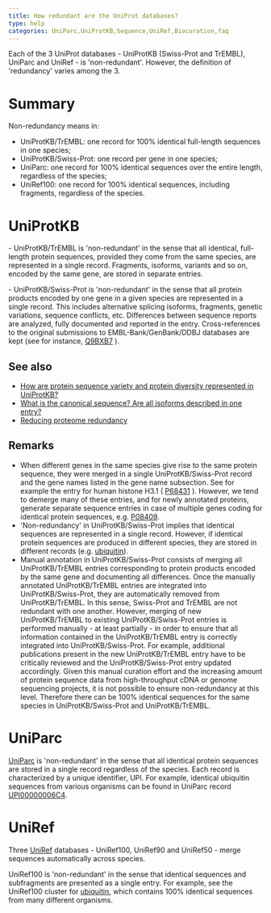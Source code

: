 ```yaml
---
title: How redundant are the UniProt databases?
type: help
categories: UniParc,UniProtKB,Sequence,UniRef,Biocuration,faq
---
```


Each of the 3 UniProt databases - UniProtKB (Swiss-Prot and TrEMBL), UniParc and UniRef - is 'non-redundant'. However, the definition of 'redundancy' varies among the 3.

# Summary

Non-redundancy means in:

- UniProtKB/TrEMBL: one record for 100% identical full-length sequences in one species;
- UniProtKB/Swiss-Prot: one record per gene in one species;
- UniParc: one record for 100% identical sequences over the entire length, regardless of the species;
- UniRef100: one record for 100% identical sequences, including fragments, regardless of the species.

# UniProtKB

\- UniProtKB/TrEMBL is 'non-redundant' in the sense that all identical, full-length protein sequences, provided they come from the same species, are represented in a single record. Fragments, isoforms, variants and so on, encoded by the same gene, are stored in separate entries.

\- UniProtKB/Swiss-Prot is 'non-redundant' in the sense that all protein products encoded by one gene in a given species are represented in a single record. This includes alternative splicing isoforms, fragments, genetic variations, sequence conflicts, etc. Differences between sequence reports are analyzed, fully documented and reported in the entry. Cross-references to the original submissions to EMBL-Bank/GenBank/DDBJ databases are kept (see for instance, [Q9BXB7](https://www.uniprot.org/uniprotkb/Q9BXB7#cross-references) ).

## See also

- [How are protein sequence variety and protein diversity represented in UniProtKB?](https://www.uniprot.org/help/protein_diversity)
- [What is the canonical sequence? Are all isoforms described in one entry?](https://www.uniprot.org/help/canonical_and_isoforms)
- [Reducing proteome redundancy](https://www.uniprot.org/help/proteome_redundancy)

## Remarks

- When different genes in the same species give rise to the same protein sequence, they were merged in a single UniProtKB/Swiss-Prot record and the gene names listed in the gene name subsection. See for example the entry for human histone H3.1 ( [P68431](https://www.uniprot.org/uniprotkb/P68431#names_and_taxonomy) ). However, we tend to demerge many of these entries, and for newly annotated proteins, generate separate sequence entries in case of multiple genes coding for identical protein sequences, e.g. [P08409](https://www.uniprot.org/uniprotkb?query=sec_acc:P08409).
- 'Non-redundancy' in UniProtKB/Swiss-Prot implies that identical sequences are represented in a single record. However, if identical protein sequences are produced in different species, they are stored in different records (e.g. [ubiquitin](https://www.uniprot.org/uniprotkb?query=(uniref_cluster_100:UniRef100_P62975)%20AND%20(reviewed:true))).
- Manual annotation in UniProtKB/Swiss-Prot consists of merging all UniProtKB/TrEMBL entries corresponding to protein products encoded by the same gene and documenting all differences. Once the manually annotated UniProtKB/TrEMBL entries are integrated into UniProtKB/Swiss-Prot, they are automatically removed from UniProtKB/TrEMBL. In this sense, Swiss-Prot and TrEMBL are not redundant with one another. However, merging of new UniProtKB/TrEMBL to existing UniProtKB/Swiss-Prot entries is performed manually - at least partially - in order to ensure that all information contained in the UniProtKB/TrEMBL entry is correctly integrated into UniProtKB/Swiss-Prot. For example, additional publications present in the new UniProtKB/TrEMBL entry have to be critically reviewed and the UniProtKB/Swiss-Prot entry updated accordingly. Given this manual curation effort and the increasing amount of protein sequence data from high-throughput cDNA or genome sequencing projects, it is not possible to ensure non-redundancy at this level. Therefore there can be 100% identical sequences for the same species in UniProtKB/Swiss-Prot and UniProtKB/TrEMBL.

# UniParc

[UniParc](https://www.uniprot.org/help/uniparc) is 'non-redundant' in the sense that all identical protein sequences are stored in a single record regardless of the species. Each record is characterized by a unique identifier, UPI. For example, identical ubiquitin sequences from various organisms can be found in UniParc record [UPI00000006C4](https://www.uniprot.org/uniparc/UPI00000006C4).

# UniRef

Three [UniRef](https://www.uniprot.org/help/uniref) databases - UniRef100, UniRef90 and UniRef50 - merge sequences automatically across species.

UniRef100 is 'non-redundant' in the sense that identical sequences and subfragments are presented as a single entry. For example, see the UniRef100 cluster for [ubiquitin](https://www.uniprot.org/uniref/?query=member%3aP62975+identity:1.0), which contains 100% identical sequences from many different organisms.
